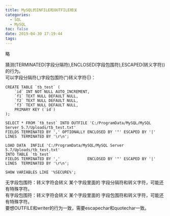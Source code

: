 ```yaml
---
title: MySQL的INFILE和OUTFILE相关
categories:
  - SQL
  - MySQL
toc: false
date: 2019-04-30 17:19:44
tags:
---
```

略
<!-- more -->

猜测(TERMINATED(字段分隔符),ENCLOSED(字段包围符),ESCAPED(转义字符))的行为。  
可以字段分隔符(,)字段包围符(")转义字符(|)：
```
CREATE TABLE `tb_test` (
    `id` INT NOT NULL AUTO_INCREMENT,
    `f1` TEXT NULL DEFAULT NULL,
    `f2` TEXT NULL DEFAULT NULL,
    `f3` TEXT NULL DEFAULT NULL,
    PRIMARY KEY (`id`)
);

SELECT * FROM `tb_test` INTO OUTFILE 'C:/ProgramData/MySQL/MySQL Server 5.7/Uploads/tb_test.txt'
FIELDS TERMINATED BY ',' OPTIONALLY ENCLOSED BY '"' ESCAPED BY '|'
LINES  TERMINATED BY '\r\n';

LOAD DATA  INFILE 'C:/ProgramData/MySQL/MySQL Server 5.7/Uploads/tb_test.txt'
INTO TABLE `tb_test`
FIELDS TERMINATED BY ','            ENCLOSED BY '"' ESCAPED BY '|'
LINES  TERMINATED BY '\r\n';

SHOW VARIABLES LIKE '%SECURE%';
```
无字段包围符：转义字符会转义 某个字段里面的 字段分隔符和转义字符，可能还有特殊字符。  
有字段包围符：转义字符会转义 某个字段里面的 字段包围符和转义字符，可能还有特殊字符。  
要想OUTFILE和writer的行为一致，需要escapechar和quotechar一致。
